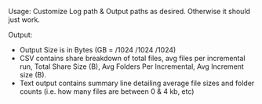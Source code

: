 Usage:
Customize Log path & Output paths as desired. Otherwise it should just work.

Output:
- Output Size is in Bytes (GB = /1024 /1024 /1024)
- CSV contains share breakdown of total files, avg files per incremental run, Total Share Size (B), Avg Folders Per Incremental, Avg Increment size (B).
- Text output contains summary line detailing average file sizes and folder counts (i.e. how many files are between 0 & 4 kb, etc)

